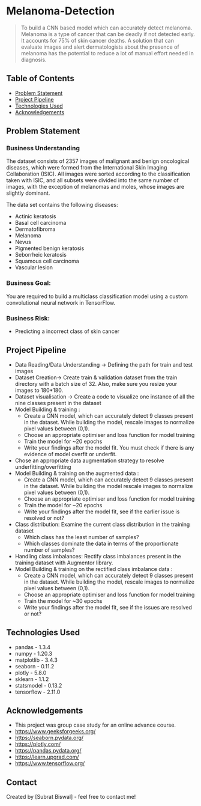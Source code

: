 # Melanoma-Detection

> To build a CNN based model which can accurately detect melanoma. Melanoma is a type of cancer that can be deadly if not detected early. It accounts for 75% of skin cancer deaths. A solution that can evaluate images and alert dermatologists about the presence of melanoma has the potential to reduce a lot of manual effort needed in diagnosis.
 
## Table of Contents
* [Problem Statement](#problem-statement)
* [Project Pipeline](#project-pipeline)
* [Technologies Used](#technologies-used)
* [Acknowledgements](#acknowledgements)

<!-- You can include any other section that is pertinent to your problem -->

## Problem Statement

### Business Understanding

The dataset consists of 2357 images of malignant and benign oncological diseases, which were formed from the International Skin Imaging Collaboration (ISIC). All images were sorted according to the classification taken with ISIC, and all subsets were divided into the same number of images, with the exception of melanomas and moles, whose images are slightly dominant.


The data set contains the following diseases:

* Actinic keratosis
* Basal cell carcinoma
* Dermatofibroma
* Melanoma
* Nevus
* Pigmented benign keratosis
* Seborrheic keratosis
* Squamous cell carcinoma
* Vascular lesion

### Business Goal:

You are required to build a multiclass classification model using a custom convolutional neural network in TensorFlow. 

### Business Risk:

- Predicting a incorrect class of skin cancer

## Project Pipeline
- Data Reading/Data Understanding → Defining the path for train and test images 
- Dataset Creation→ Create train & validation dataset from the train directory with a batch size of 32. Also, make sure you resize your images to 180*180.
- Dataset visualisation → Create a code to visualize one instance of all the nine classes present in the dataset 
- Model Building & training : 
  - Create a CNN model, which can accurately detect 9 classes present in the dataset. While building the model, rescale images to normalize pixel values between (0,1).
  - Choose an appropriate optimiser and loss function for model training
  - Train the model for ~20 epochs
  - Write your findings after the model fit. You must check if there is any evidence of model overfit or underfit.
- Chose an appropriate data augmentation strategy to resolve underfitting/overfitting 
- Model Building & training on the augmented data :
  - Create a CNN model, which can accurately detect 9 classes present in the dataset. While building the model rescale images to normalize pixel values between (0,1).
  - Choose an appropriate optimiser and loss function for model training
  - Train the model for ~20 epochs
  - Write your findings after the model fit, see if the earlier issue is resolved or not?
- Class distribution: Examine the current class distribution in the training dataset 
  - Which class has the least number of samples?
  - Which classes dominate the data in terms of the proportionate number of samples?
- Handling class imbalances: Rectify class imbalances present in the training dataset with Augmentor library.
- Model Building & training on the rectified class imbalance data :
  - Create a CNN model, which can accurately detect 9 classes present in the dataset. While building the model, rescale images to normalize pixel values between (0,1).
  - Choose an appropriate optimiser and loss function for model training
  - Train the model for ~30 epochs
  - Write your findings after the model fit, see if the issues are resolved or not?

<!-- You don't have to answer all the questions - just the ones relevant to your project. -->

## Technologies Used
- pandas - 1.3.4
- numpy - 1.20.3
- matplotlib - 3.4.3
- seaborn - 0.11.2
- plotly - 5.8.0
- sklearn - 1.1.2
- statsmodel - 0.13.2
- tensorflow - 2.11.0


<!-- As the libraries versions keep on changing, it is recommended to mention the version of library used in this project -->

## Acknowledgements
- This project was group case study for an online advance course.
- https://www.geeksforgeeks.org/
- https://seaborn.pydata.org/
- https://plotly.com/
- https://pandas.pydata.org/
- https://learn.upgrad.com/
- https://www.tensorflow.org/


## Contact
Created by [Subrat Biswal] - feel free to contact me!


<!-- Optional -->
<!-- ## License -->
<!-- This project is open source and available under the [... License](). -->

<!-- You don't have to include all sections - just the one's relevant to your project -->

